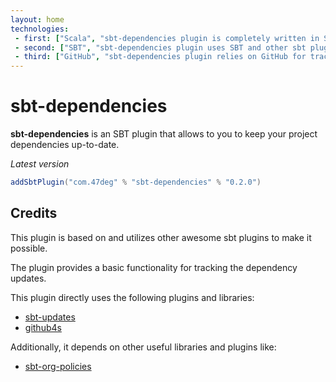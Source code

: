 ```yaml
---
layout: home
technologies:
 - first: ["Scala", "sbt-dependencies plugin is completely written in Scala"]
 - second: ["SBT", "sbt-dependencies plugin uses SBT and other sbt plugins"]
 - third: ["GitHub", "sbt-dependencies plugin relies on GitHub for tracking the dependency updates"]
---
```


# sbt-dependencies

**sbt-dependencies** is an SBT plugin that allows to you to keep your project dependencies up-to-date.

*Latest version*

[comment]: # (Start Replace)
```scala
addSbtPlugin("com.47deg" % "sbt-dependencies" % "0.2.0")
```

[comment]: # (End Replace)

## Credits

This plugin is based on and utilizes other awesome sbt plugins to make it possible.

The plugin provides a basic functionality for tracking the dependency updates.

This plugin directly uses the following plugins and libraries:

* [sbt-updates](https://github.com/rtimush/sbt-updates)
* [github4s](https://github.com/47deg/github4s)

Additionally, it depends on other useful libraries and plugins like:

* [sbt-org-policies](https://github.com/47deg/sbt-org-policies)